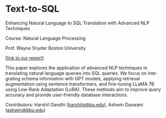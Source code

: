 # Text-to-SQL

Enhancing Natural Language to SQL Translation with Advanced NLP Techniques

Course: Natural Language Processing 

Prof. Wayne Snyder Boston University

[[link to our report](Report.pdf)]

This paper explores the application of advanced NLP techniques in translating natural language queries into SQL queries. We focus on inte- grating schema information with GPT models, applying retrieval augmentation using sentence transformers, and fine-tuning LLaMA 7B using Low-Rank Adaptation (LoRA). These methods aim to improve query accuracy and provide user-friendly database interactions.

Contributors: Harshil Gandhi (harshilg@bu.edu), Ashwin Daswani (ashwind@bu.edu)

